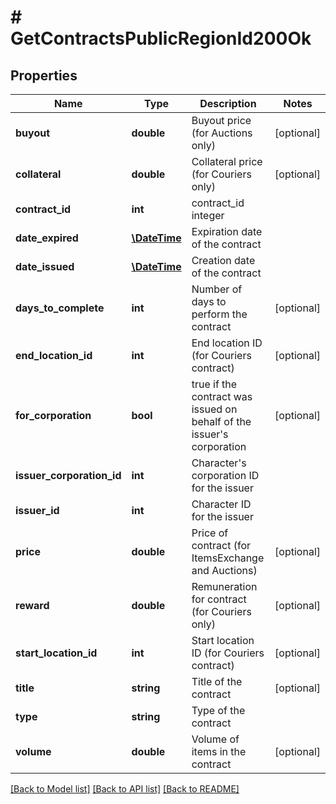 # # GetContractsPublicRegionId200Ok

## Properties

Name | Type | Description | Notes
------------ | ------------- | ------------- | -------------
**buyout** | **double** | Buyout price (for Auctions only) | [optional]
**collateral** | **double** | Collateral price (for Couriers only) | [optional]
**contract_id** | **int** | contract_id integer |
**date_expired** | [**\DateTime**](\DateTime.md) | Expiration date of the contract |
**date_issued** | [**\DateTime**](\DateTime.md) | Сreation date of the contract |
**days_to_complete** | **int** | Number of days to perform the contract | [optional]
**end_location_id** | **int** | End location ID (for Couriers contract) | [optional]
**for_corporation** | **bool** | true if the contract was issued on behalf of the issuer&#39;s corporation | [optional]
**issuer_corporation_id** | **int** | Character&#39;s corporation ID for the issuer |
**issuer_id** | **int** | Character ID for the issuer |
**price** | **double** | Price of contract (for ItemsExchange and Auctions) | [optional]
**reward** | **double** | Remuneration for contract (for Couriers only) | [optional]
**start_location_id** | **int** | Start location ID (for Couriers contract) | [optional]
**title** | **string** | Title of the contract | [optional]
**type** | **string** | Type of the contract |
**volume** | **double** | Volume of items in the contract | [optional]

[[Back to Model list]](../../README.md#models) [[Back to API list]](../../README.md#endpoints) [[Back to README]](../../README.md)
